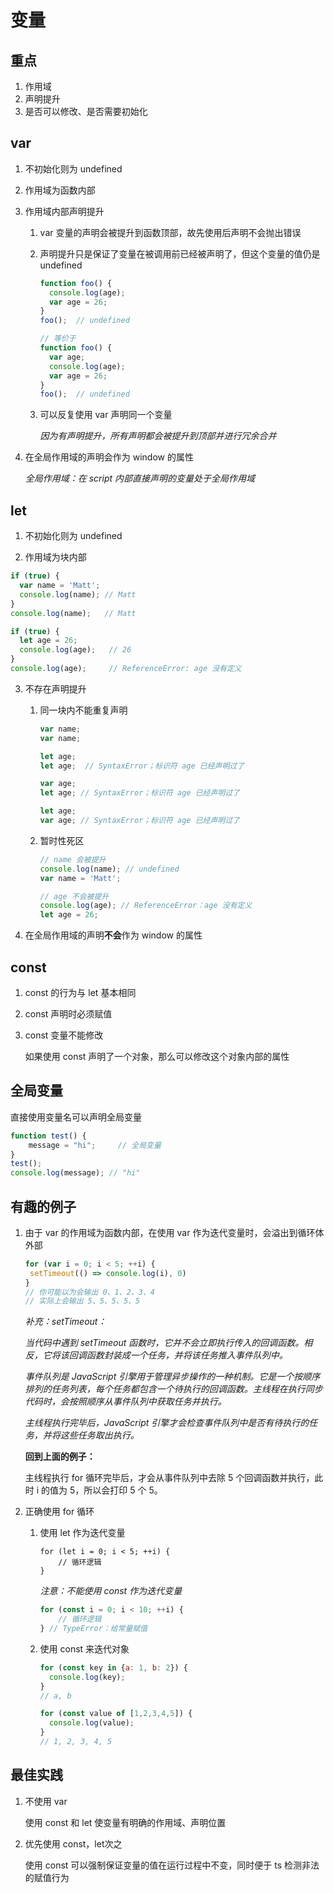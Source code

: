 # 变量



## 重点

1. 作用域
2. 声明提升
3. 是否可以修改、是否需要初始化



## var

1. 不初始化则为 undefined

2. 作用域为函数内部

3. 作用域内部声明提升

   1. var 变量的声明会被提升到函数顶部，故先使用后声明不会抛出错误

   2. 声明提升只是保证了变量在被调用前已经被声明了，但这个变量的值仍是 undefined

      ```js
      function foo() {
      	console.log(age);
      	var age = 26;
      }
      foo();  // undefined
      
      // 等价于
      function foo() {
      	var age;
      	console.log(age);
      	var age = 26;
      }
      foo();  // undefined
      ```

   3. 可以反复使用 var 声明同一个变量

      *因为有声明提升，所有声明都会被提升到顶部并进行冗余合并*

4. 在全局作用域的声明会作为 window 的属性

   *全局作用域：在 script 内部直接声明的变量处于全局作用域*



## let

1. 不初始化则为 undefined

2. 作用域为块内部	

```js
if (true) {
  var name = 'Matt';
  console.log(name); // Matt
}
console.log(name);   // Matt

if (true) {
  let age = 26;
  console.log(age);   // 26
}
console.log(age);     // ReferenceError: age 没有定义
```

3. 不存在声明提升

   1. 同一块内不能重复声明

      ```js
      var name;
      var name;
      
      let age;
      let age;  // SyntaxError；标识符 age 已经声明过了
      
      var age;
      let age; // SyntaxError；标识符 age 已经声明过了
      
      let age;
      var age; // SyntaxError；标识符 age 已经声明过了
      ```

   2. 暂时性死区

      ```js
      // name 会被提升
      console.log(name); // undefined
      var name = 'Matt';
      
      // age 不会被提升
      console.log(age); // ReferenceError：age 没有定义
      let age = 26;
      ```

4. 在全局作用域的声明**不会**作为 window 的属性



## const

1. const 的行为与 let 基本相同

2. const 声明时必须赋值

3. const 变量不能修改

   如果使用 const 声明了一个对象，那么可以修改这个对象内部的属性



## 全局变量

直接使用变量名可以声明全局变量

```js
function test() {
	message = "hi";     // 全局变量
}
test();
console.log(message); // "hi"
```



## 有趣的例子

1. 由于 var 的作用域为函数内部，在使用 var 作为迭代变量时，会溢出到循环体外部

   ```js
   for (var i = 0; i < 5; ++i) {
   	setTimeout(() => console.log(i), 0)
   }
   // 你可能以为会输出 0、1、2、3、4
   // 实际上会输出 5、5、5、5、5
   ```

   

   *补充：setTimeout：*

   *当代码中遇到 setTimeout 函数时，它并不会立即执行传入的回调函数。相反，它将该回调函数封装成一个任务，并将该任务推入事件队列中。*

   *事件队列是 JavaScript 引擎用于管理异步操作的一种机制。它是一个按顺序排列的任务列表，每个任务都包含一个待执行的回调函数。主线程在执行同步代码时，会按照顺序从事件队列中获取任务并执行。*

   *主线程执行完毕后，JavaScript 引擎才会检查事件队列中是否有待执行的任务，并将这些任务取出执行。*

   

   **回到上面的例子：**

   主线程执行 for 循环完毕后，才会从事件队列中去除 5 个回调函数并执行，此时 i 的值为 5，所以会打印 5 个 5。

2. 正确使用 for 循环

   1. 使用 let 作为迭代变量

      ```JS
      for (let i = 0; i < 5; ++i) {   
          // 循环逻辑
      }
      ```

      *注意：不能使用 const 作为迭代变量*

      ```js
      for (const i = 0; i < 10; ++i) {
          // 循环逻辑
      } // TypeError：给常量赋值
      ```

   2. 使用 const 来迭代对象

      ```js
      for (const key in {a: 1, b: 2}) {
        console.log(key);
      }
      // a, b
      
      for (const value of [1,2,3,4,5]) {
        console.log(value);
      }
      // 1, 2, 3, 4, 5
      ```



## 最佳实践

1. 不使用 var

   使用 const 和 let 使变量有明确的作用域、声明位置

2. 优先使用 const，let次之

   使用 const 可以强制保证变量的值在运行过程中不变，同时便于 ts 检测非法的赋值行为

